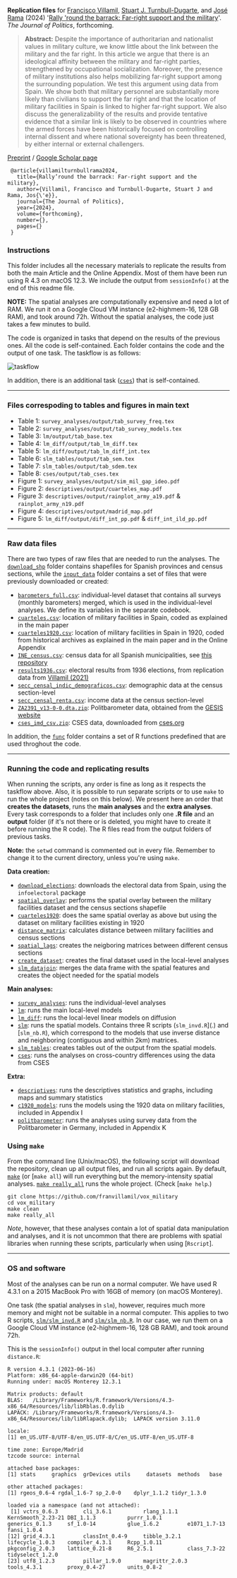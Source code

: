 **Replication files** for [Francisco Villamil](https://franvillamil.github.io), [Stuart J. Turnbull-Dugarte](https://turnbulldugarte.com/), and [José Rama](https://twitter.com/JoseRamaC) (2024) '[Rally 'round the barrack: Far-right support and the military](https://doi.org/10.1086/727598)'. *The Journal of Politics*, forthcoming.

> **Abstract:** Despite the importance of authoritarian and nationalist values in military culture, we know little about the link between the military and the far right. In this article we argue that there is an ideological affinity between the military and far-right parties, strengthened by occupational socialization. Moreover, the presence of military institutions also helps mobilizing far-right support among the surrounding population. We test this argument using data from Spain. We show both that military personnel are substantially more likely than civilians to support the far right and that the location of military facilities in Spain is linked to higher far-right support. We also discuss the generalizability of the results and provide tentative evidence that a similar link is likely to be observed in countries where the armed forces have been historically focused on controlling internal dissent and where national sovereignty has been threatened, by either internal or external challengers.

[Preprint](https://nbviewer.org/github/franvillamil/franvillamil.github.io/blob/master/files/pubs/preprint_Villamil_TurnbullDugarte_Rama_JOP.pdf)  / [Google Scholar page](https://scholar.google.com/citations?view_op=view_citation&hl=en&user=G10YqfQAAAAJ&citation_for_view=G10YqfQAAAAJ:Y0pCki6q_DkC)

```
 @article{villamilturnbullrama2024,
   title={Rally’round the barrack: Far-right support and the military},
   author={Villamil, Francisco and Turnbull-Dugarte, Stuart J and Rama, Jos{\'e}},
   journal={The Journal of Politics},
   year={2024},
   volume={forthcoming},
   number={},
   pages={}
 }
```

### Instructions

This folder includes all the necessary materials to replicate the results from both the main Article and the Online Appendix. Most of them have been run using R 4.3 on macOS 12.3. We include the output from `sessionInfo()` at the end of this readme file.

**NOTE:** The spatial analyses are computationally expensive and need a lot of RAM. We run it on a Google Cloud VM instance (e2-highmem-16, 128 GB RAM), and took around 72h. Without the spatial analyses, the code just takes a few minutes to build.

The code is organized in tasks that depend on the results of the previous ones. All the code is self-contained. Each folder contains the code and the output of one task. The taskflow is as follows:

![taskflow](taskflow/workflow.jpeg)

In addition, there is an additional task ([`cses`](.)) that is self-contained.

---

### Files correspoding to tables and figures in main text

- Table 1: `survey_analyses/output/tab_survey_freq.tex`
- Table 2: `survey_analyses/output/tab_survey_models.tex`
- Table 3: `lm/output/tab_base.tex`
- Table 4: `lm_diff/output/tab_lm_diff.tex`
- Table 5: `lm_diff/output/tab_lm_diff_int.tex`
- Table 6: `slm_tables/output/tab_sem.tex`
- Table 7: `slm_tables/output/tab_sdem.tex`
- Table 8: `cses/output/tab_cses.tex`
- Figure 1: `survey_analyses/output/sim_mil_gap_ideo.pdf`
- Figure 2: `descriptives/output/cuarteles_map.pdf`
- Figure 3: `descriptives/output/rainplot_army_a19.pdf` & `rainplot_army_n19.pdf`
- Figure 4: `descriptives/output/madrid_map.pdf`
- Figure 5: `lm_diff/output/diff_int_pp.pdf` & `diff_int_ild_pp.pdf`

---

### Raw data files

There are two types of raw files that are needed to run the analyses. The [`download_shp`](.) folder contains shapefiles for Spanish provinces and census sections, while the [`input_data`](.) folder contains a set of files that were previously downloaded or created:

- [`barometers_full.csv`](.): individual-level dataset that contains all surveys (monthly barometers) merged, which is used in the individual-level analyses. We define its variables in the separate codebook.
- [`cuarteles.csv`](.): location of military facilities in Spain, coded as explained in the main paper
- [`cuarteles1920.csv`](.): location of military facilities in Spain in 1920, coded from historical archives as explained in the main paper and in the Online Appendix
- [`INE_census.csv`](.): census data for all Spanish municipalities, see [this repository](https://github.com/franvillamil/scrap-INE-census)
- [`results1936.csv`](.): electoral results from 1936 elections, from replication data from [Villamil (2021)](https://journals.sagepub.com/doi/10.1177/0022343320912816)
- [`secc_censal_indic_demograficos.csv`](.): demographic data at the census section-level
- [`secc_censal_renta.csv`](.): income data at the census section-level
- [`ZA2391_v13-0-0.dta.zip`](.): Politbarometer data, obtained from the [GESIS website](https://search.gesis.org/research_data/ZA2391)
- [`cses_imd_csv.zip`](.): CSES data, downloaded from [cses.org](https://cses.org/wp-content/uploads/2020/12/cses_imd_csv.zip)

In addition, the [`func`](.) folder contains a set of R functions predefined that are used throghout the code.

---

### Running the code and replicating results

When running the scripts, any order is fine as long as it respects the taskflow above. Also, it is possible to run separate scripts or to use `make` to run the whole project (notes on this below). We present here an order that **creates the datasets**, runs the **main analyses** and the **extra analyses**. Every task corresponds to a folder that includes only one **.R file** and an **output** folder (if it's not there or is deleted, you might have to create it before running the R code). The R files read from the output folders of previous tasks.

**Note:** the `setwd` command is commented out in every file. Remember to change it to the current directory, unless you're using `make`.

**Data creation:**

- [`download_elections`](.): downloads the electoral data from Spain, using the `infoelectoral` package
- [`spatial_overlay`](.): performs the spatial overlay between the military facilities dataset and the census sections shapefile
- [`cuarteles1920`](.): does the same spatial overlay as above but using the dataset on military facilities existing in 1920
- [`distance_matrix`](.): calculates distance between military facilities and census sections
- [`spatial_lags`](.): creates the neigboring matrices between different census sections
- [`create_dataset`](.): creates the final dataset used in the local-level analyses
- [`slm_datajoin`](.): merges the data frame with the spatial features and creates the object needed for the spatial models

**Main analyses:**

- [`survey_analyses`](.): runs the individual-level analyses
- [`lm`](.): runs the main local-level models
- [`lm_diff`](.): runs the local-level linear models on diffusion
- [`slm`](.): runs the spatial models. Contains three R scripts (`slm_invd.R`](.) and [`slm_nb.R`), which correspond to the models that use inverse distance and neighboring (contiguous and within 2km) matrices.
- [`slm_tables`](.): creates tables out of the output from the spatial models.
- [`cses`](.): runs the analyses on cross-country differences using the data from CSES

**Extra:**

- [`descriptives`](.): runs the descriptives statistics and graphs, including maps and summary statistics
- [`c1920_models`](.): runs the models using the 1920 data on military facilities, included in Appendix I
- [`politbarometer`](.): runs the analyses using survey data from the Politbarometer in Germany, included in Appendix K


### Using `make`

From the command line (Unix/macOS), the following script will download the repository, clean up all output files, and run all scripts again. By default, [`make`](.) (or [`make all`) will run everything but the memory-intensity spatial analyses. [`make really_all`](.) runs the whole project. (Check [`make help`.)

```shell
git clone https://github.com/franvillamil/vox_military
cd vox_military
make clean
make really_all
```

*Note*, however, that these analyses contain a lot of spatial data manipulation and analyses, and it is not uncommon that there are problems with spatial libraries when running these scripts, particularly when using [`Rscript`].

---

### OS and software

Most of the analyses can be run on a normal computer. We have used R 4.3.1 on a 2015 MacBook Pro with 16GB of memory (on macOS Monterey).

One task (the spatial analyses in `slm`), however, requires much more memory and might not be suitable in a normal computer. This applies to two R scripts, [`slm/slm_invd.R`](.) and [`slm/slm_nb.R`](.). In our case, we run them on a Google Cloud VM instance (e2-highmem-16, 128 GB RAM), and took around 72h.

This is the `sessionInfo()` output in thel local computer after running `distance.R`:

```
R version 4.3.1 (2023-06-16)
Platform: x86_64-apple-darwin20 (64-bit)
Running under: macOS Monterey 12.3.1

Matrix products: default
BLAS:   /Library/Frameworks/R.framework/Versions/4.3-x86_64/Resources/lib/libRblas.0.dylib
LAPACK: /Library/Frameworks/R.framework/Versions/4.3-x86_64/Resources/lib/libRlapack.dylib;  LAPACK version 3.11.0

locale:
[1] en_US.UTF-8/UTF-8/en_US.UTF-8/C/en_US.UTF-8/en_US.UTF-8

time zone: Europe/Madrid
tzcode source: internal

attached base packages:
[1] stats     graphics  grDevices utils     datasets  methods   base

other attached packages:
[1] rgeos_0.6-4 rgdal_1.6-7 sp_2.0-0    dplyr_1.1.2 tidyr_1.3.0

loaded via a namespace (and not attached):
 [1] vctrs_0.6.3        cli_3.6.1          rlang_1.1.1        KernSmooth_2.23-21 DBI_1.1.3          purrr_1.0.1        generics_0.1.3     sf_1.0-14          glue_1.6.2         e1071_1.7-13       fansi_1.0.4
[12] grid_4.3.1         classInt_0.4-9     tibble_3.2.1       lifecycle_1.0.3    compiler_4.3.1     Rcpp_1.0.11        pkgconfig_2.0.3    lattice_0.21-8     R6_2.5.1           class_7.3-22       tidyselect_1.2.0
[23] utf8_1.2.3         pillar_1.9.0       magrittr_2.0.3     tools_4.3.1        proxy_0.4-27       units_0.8-2
```
